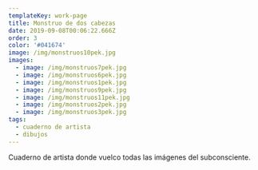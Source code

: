 ```yaml
---
templateKey: work-page
title: Monstruo de dos cabezas
date: 2019-09-08T00:06:22.666Z
order: 3
color: '#041674'
image: /img/monstruos10pek.jpg
images:
  - image: /img/monstruos7pek.jpg
  - image: /img/monstruos6pek.jpg
  - image: /img/monstruos1pek.jpg
  - image: /img/monstruos9pek.jpg
  - image: /img/monstruos11pek.jpg
  - image: /img/monstruos2pek.jpg
  - image: /img/monstruos3pek.jpg
tags:
  - cuaderno de artista
  - dibujos
---
```

Cuaderno de artista donde vuelco todas las imágenes del subconsciente.
